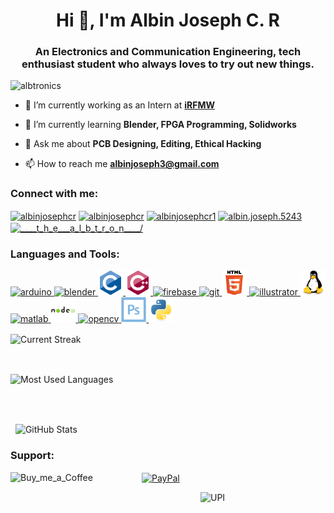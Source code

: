 <h1 align="center">Hi 👋, I'm Albin Joseph C. R</h1>
<h3 align="center">An Electronics and Communication Engineering, tech enthusiast student who always loves to try out new things.</h3>

<p align="left"> <img src="https://komarev.com/ghpvc/?username=albtronics&label=Profile%20views&color=0e75b6&style=flat" alt="albtronics" /> </p>

- 🔭 I’m currently working as an Intern at [**iRFMW**](http://www.irfmw.com/)

- 🌱 I’m currently learning **Blender, FPGA Programming, Solidworks**

- 💬 Ask me about **PCB Designing, Editing, Ethical Hacking**

- 📫 How to reach me **albinjoseph3@gmail.com**

<h3 align="left">Connect with me:</h3>
<p align="left">
<a href="https://linkedin.com/in/albinjosephcr" target="blank"><img align="center" src="https://raw.githubusercontent.com/rahuldkjain/github-profile-readme-generator/master/src/images/icons/Social/linked-in-alt.svg" alt="albinjosephcr" height="30" width="40" /></a>
<a href="https://www.researchgate.net/profile/Albin-Joseph-Cr" target="blank"><img align="center" src="https://upload.wikimedia.org/wikipedia/commons/5/5e/ResearchGate_icon_SVG.svg" alt="albinjosephcr" height="30" width="40" /></a>
<a href="https://twitter.com/albinjosephcr1" target="blank"><img align="center" src="https://raw.githubusercontent.com/rahuldkjain/github-profile-readme-generator/master/src/images/icons/Social/twitter.svg" alt="albinjosephcr1" height="30" width="40" /></a>
<a href="https://fb.com/albin.joseph.5243" target="blank"><img align="center" src="https://raw.githubusercontent.com/rahuldkjain/github-profile-readme-generator/master/src/images/icons/Social/facebook.svg" alt="albin.joseph.5243" height="30" width="40" /></a>
<a href="https://instagram.com/____t_h_e___a_l_b_t_r_o_n____/" target="blank"><img align="center" src="https://raw.githubusercontent.com/rahuldkjain/github-profile-readme-generator/master/src/images/icons/Social/instagram.svg" alt="____t_h_e___a_l_b_t_r_o_n____/" height="30" width="40" /></a>
</p>


<h3 align="left">Languages and Tools:</h3>
<p align="left"> <a href="https://www.arduino.cc/" target="_blank" rel="noreferrer"> <img src="https://cdn.worldvectorlogo.com/logos/arduino-1.svg" alt="arduino" width="40" height="40"/> </a> <a href="https://www.blender.org/" target="_blank" rel="noreferrer"> <img src="https://download.blender.org/branding/community/blender_community_badge_white.svg" alt="blender" width="40" height="40"/> </a> <a href="https://www.cprogramming.com/" target="_blank" rel="noreferrer"> <img src="https://raw.githubusercontent.com/devicons/devicon/master/icons/c/c-original.svg" alt="c" width="40" height="40"/> </a> <a href="https://www.w3schools.com/cpp/" target="_blank" rel="noreferrer"> <img src="https://raw.githubusercontent.com/devicons/devicon/master/icons/cplusplus/cplusplus-original.svg" alt="cplusplus" width="40" height="40"/> </a> <a href="https://firebase.google.com/" target="_blank" rel="noreferrer"> <img src="https://www.vectorlogo.zone/logos/firebase/firebase-icon.svg" alt="firebase" width="40" height="40"/> </a> <a href="https://git-scm.com/" target="_blank" rel="noreferrer"> <img src="https://www.vectorlogo.zone/logos/git-scm/git-scm-icon.svg" alt="git" width="40" height="40"/> </a> <a href="https://www.w3.org/html/" target="_blank" rel="noreferrer"> <img src="https://raw.githubusercontent.com/devicons/devicon/master/icons/html5/html5-original-wordmark.svg" alt="html5" width="40" height="40"/> </a> <a href="https://www.adobe.com/in/products/illustrator.html" target="_blank" rel="noreferrer"> <img src="https://www.vectorlogo.zone/logos/adobe_illustrator/adobe_illustrator-icon.svg" alt="illustrator" width="40" height="40"/> </a> <a href="https://www.linux.org/" target="_blank" rel="noreferrer"> <img src="https://raw.githubusercontent.com/devicons/devicon/master/icons/linux/linux-original.svg" alt="linux" width="40" height="40"/> </a> <a href="https://www.mathworks.com/" target="_blank" rel="noreferrer"> <img src="https://upload.wikimedia.org/wikipedia/commons/2/21/Matlab_Logo.png" alt="matlab" width="40" height="40"/> </a> <a href="https://nodejs.org" target="_blank" rel="noreferrer"> <img src="https://raw.githubusercontent.com/devicons/devicon/master/icons/nodejs/nodejs-original-wordmark.svg" alt="nodejs" width="40" height="40"/> </a> <a href="https://opencv.org/" target="_blank" rel="noreferrer"> <img src="https://www.vectorlogo.zone/logos/opencv/opencv-icon.svg" alt="opencv" width="40" height="40"/> </a> <a href="https://www.photoshop.com/en" target="_blank" rel="noreferrer"> <img src="https://raw.githubusercontent.com/devicons/devicon/master/icons/photoshop/photoshop-line.svg" alt="photoshop" width="40" height="40"/> </a> <a href="https://www.python.org" target="_blank" rel="noreferrer"> <img src="https://raw.githubusercontent.com/devicons/devicon/master/icons/python/python-original.svg" alt="python" width="40" height="40"/> </a> </p>

<p><img align="center" src="https://github-readme-streak-stats.herokuapp.com/?user=albtronics&" alt="Current Streak" /></p>

<br>

<p><img align="center" src="https://github-readme-stats.vercel.app/api/top-langs?username=albtronics&show_icons=true&theme=dark&locale=en&layout=compact" alt="Most Used Languages" /></p>

<br>

<br>

<p>&nbsp
<img align="center" src="https://github-readme-stats.vercel.app/api?username=albtronics&show_icons=true&theme=dark&title_color=d9d9d9&text_color=dfdddd&locale=en" alt="GitHub Stats" /></p>




<h3 align="left">Support:</h3>
<p>
<a href="https://www.buymeacoffee.com/albtronics"> <img align="left" src="https://cdn.buymeacoffee.com/buttons/v2/default-yellow.png" height="50" width="210" alt="Buy_me_a_Coffee" /></a>





<p>
<a href="https://www.paypal.com/paypalme/albtronics"> <img align="center" src="https://www.paypalobjects.com/webstatic/mktg/Logo/pp-logo-200px.png" height="50" width="210" alt="PayPal" /></a>


<p>
<a href="https://github.com/albtronics/UPI/blob/main/UPI.png"> <img align="right" src="https://upload.wikimedia.org/wikipedia/commons/e/e1/UPI-Logo-vector.svg" height="50" width="200"alt="UPI" /></a>

<p>
<a href="https://tinyurl.com/myup>
<img align="right" src="https://upload.wikimedia.org/wikipedia/commons/e/e1/UPI-Logo-vector.svg" height="50" width="210" alt="UPI"/>
  </a>



<br>
<br>

